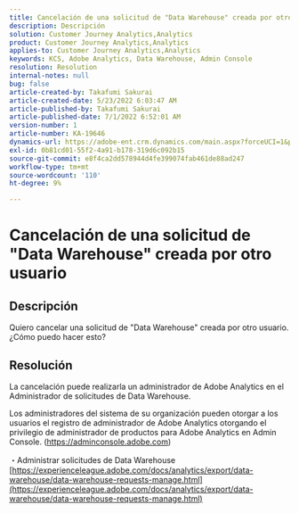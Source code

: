 ```yaml
---
title: Cancelación de una solicitud de "Data Warehouse" creada por otro usuario
description: Descripción
solution: Customer Journey Analytics,Analytics
product: Customer Journey Analytics,Analytics
applies-to: Customer Journey Analytics,Analytics
keywords: KCS, Adobe Analytics, Data Warehouse, Admin Console
resolution: Resolution
internal-notes: null
bug: false
article-created-by: Takafumi Sakurai
article-created-date: 5/23/2022 6:03:47 AM
article-published-by: Takafumi Sakurai
article-published-date: 7/1/2022 6:52:01 AM
version-number: 1
article-number: KA-19646
dynamics-url: https://adobe-ent.crm.dynamics.com/main.aspx?forceUCI=1&pagetype=entityrecord&etn=knowledgearticle&id=37436d18-5eda-ec11-a7b6-0022480b01c6
exl-id: 0b81cd01-55f2-4a91-b178-319d6c092b15
source-git-commit: e8f4ca2dd578944d4fe399074fab461de88ad247
workflow-type: tm+mt
source-wordcount: '110'
ht-degree: 9%

---
```


# Cancelación de una solicitud de &quot;Data Warehouse&quot; creada por otro usuario

## Descripción

Quiero cancelar una solicitud de &quot;Data Warehouse&quot; creada por otro usuario. ¿Cómo puedo hacer esto?

## Resolución


La cancelación puede realizarla un administrador de Adobe Analytics en el Administrador de solicitudes de Data Warehouse.

Los administradores del sistema de su organización pueden otorgar a los usuarios el registro de administrador de Adobe Analytics otorgando el privilegio de administrador de productos para Adobe Analytics en Admin Console. (https://adminconsole.adobe.com)

・Administrar solicitudes de Data Warehouse
[https://experienceleague.adobe.com/docs/analytics/export/data-warehouse/data-warehouse-requests-manage.html](https://experienceleague.adobe.com/docs/analytics/export/data-warehouse/data-warehouse-requests-manage.html)
